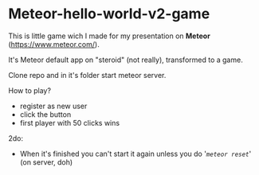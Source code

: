 # Meteor-hello-world-v2-game

This is little game wich I made for my presentation on **Meteor** (https://www.meteor.com/).

It's Meteor default app on "steroid" (not really), transformed to a game.

Clone repo and in it's folder start meteor server.

How to play?
- register as new user
- click the button
- first player with 50 clicks wins

2do:
- When it's finished you can't start it again unless you do '*`meteor reset`*' (on server, doh)

